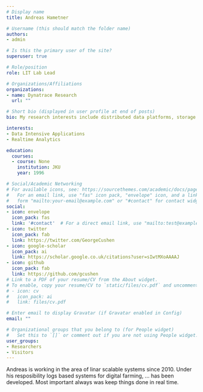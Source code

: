 ```yaml
---
# Display name
title: Andreas Hametner

# Username (this should match the folder name)
authors:
- admin

# Is this the primary user of the site?
superuser: true

# Role/position
role: LIT Lab Lead

# Organizations/Affiliations
organizations:
- name: Dynatrace Research
  url: ""

# Short bio (displayed in user profile at end of posts)
bio: My research interests include distributed data platforms, storage systems and linar scalability.

interests:
- Data Intensive Applications
- Realtime Analytics

education:
  courses:
  - course: None
    institution: JKU
    year: 1996

# Social/Academic Networking
# For available icons, see: https://sourcethemes.com/academic/docs/page-builder/#icons
#   For an email link, use "fas" icon pack, "envelope" icon, and a link in the
#   form "mailto:your-email@example.com" or "#contact" for contact widget.
social:
- icon: envelope
  icon_pack: fas
  link: '#contact'  # For a direct email link, use "mailto:test@example.org".
- icon: twitter
  icon_pack: fab
  link: https://twitter.com/GeorgeCushen
- icon: google-scholar
  icon_pack: ai
  link: https://scholar.google.co.uk/citations?user=sIwtMXoAAAAJ
- icon: github
  icon_pack: fab
  link: https://github.com/gcushen
# Link to a PDF of your resume/CV from the About widget.
# To enable, copy your resume/CV to `static/files/cv.pdf` and uncomment the lines below.
# - icon: cv
#   icon_pack: ai
#   link: files/cv.pdf

# Enter email to display Gravatar (if Gravatar enabled in Config)
email: ""

# Organizational groups that you belong to (for People widget)
#   Set this to `[]` or comment out if you are not using People widget.
user_groups:
- Researchers
- Visitors
---
```


Andreas is working in the area of linar scalable systems since 2010. Under his resposibility logs based systems for digital farming, ... has been developed. Most important always was keep things done in real time.